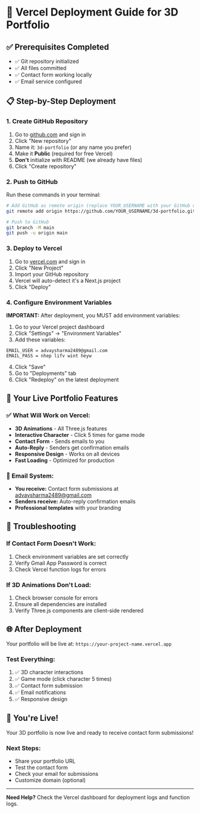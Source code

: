 # 🚀 Vercel Deployment Guide for 3D Portfolio

## ✅ Prerequisites Completed
- ✅ Git repository initialized
- ✅ All files committed
- ✅ Contact form working locally
- ✅ Email service configured

## 📋 Step-by-Step Deployment

### 1. Create GitHub Repository
1. Go to [github.com](https://github.com) and sign in
2. Click "New repository"
3. Name it: `3d-portfolio` (or any name you prefer)
4. Make it **Public** (required for free Vercel)
5. **Don't** initialize with README (we already have files)
6. Click "Create repository"

### 2. Push to GitHub
Run these commands in your terminal:

```bash
# Add GitHub as remote origin (replace YOUR_USERNAME with your GitHub username)
git remote add origin https://github.com/YOUR_USERNAME/3d-portfolio.git

# Push to GitHub
git branch -M main
git push -u origin main
```

### 3. Deploy to Vercel
1. Go to [vercel.com](https://vercel.com) and sign in
2. Click "New Project"
3. Import your GitHub repository
4. Vercel will auto-detect it's a Next.js project
5. Click "Deploy"

### 4. Configure Environment Variables
**IMPORTANT:** After deployment, you MUST add environment variables:

1. Go to your Vercel project dashboard
2. Click "Settings" → "Environment Variables"
3. Add these variables:

```
EMAIL_USER = advaysharma2489@gmail.com
EMAIL_PASS = nhep lifv wint heyw
```

4. Click "Save"
5. Go to "Deployments" tab
6. Click "Redeploy" on the latest deployment

## 🎯 Your Live Portfolio Features

### ✅ What Will Work on Vercel:
- **3D Animations** - All Three.js features
- **Interactive Character** - Click 5 times for game mode
- **Contact Form** - Sends emails to you
- **Auto-Reply** - Senders get confirmation emails
- **Responsive Design** - Works on all devices
- **Fast Loading** - Optimized for production

### 📧 Email System:
- **You receive:** Contact form submissions at advaysharma2489@gmail.com
- **Senders receive:** Auto-reply confirmation emails
- **Professional templates** with your branding

## 🔧 Troubleshooting

### If Contact Form Doesn't Work:
1. Check environment variables are set correctly
2. Verify Gmail App Password is correct
3. Check Vercel function logs for errors

### If 3D Animations Don't Load:
1. Check browser console for errors
2. Ensure all dependencies are installed
3. Verify Three.js components are client-side rendered

## 🌐 After Deployment

Your portfolio will be live at:
`https://your-project-name.vercel.app`

### Test Everything:
1. ✅ 3D character interactions
2. ✅ Game mode (click character 5 times)
3. ✅ Contact form submission
4. ✅ Email notifications
5. ✅ Responsive design

## 🎉 You're Live!

Your 3D portfolio is now live and ready to receive contact form submissions!

### Next Steps:
- Share your portfolio URL
- Test the contact form
- Check your email for submissions
- Customize domain (optional)

---

**Need Help?** Check the Vercel dashboard for deployment logs and function logs.

